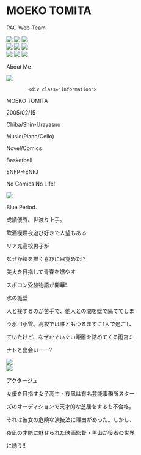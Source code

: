 
<html lang="ja">
<head>
   <link rel="stylesheet"   href="style.css" />
   <meta charset="UTF-8" /> 
   <link rel="preconnect" href="https://fonts.googleapis.com">
   <link rel="preconnect" href="https://fonts.gstatic.com" crossorigin>
   <link href="https://fonts.googleapis.com/css2?family=M+PLUS+Rounded+1c:wght@500&family=Sawarabi+Gothic&display=swap" rel="stylesheet">
  <title>hiiammoeko</title>       
</head>

<body>
<div class="zentai-box">

<div class="namae-kakutoko">
       <h1>MOEKO TOMITA</h1>    
       <p class="pacwebteam">PAC Web-Team</p>     

</div>

<div class="music-pic">
<div class="music1">
   <img src="dean-d.jpg" class="image_33">
   <img src="dirty dancing.jpg" class="image_33">
   <img src="finnese.jpg" class="image_33">
</div>

<div class="music2">
   <img src="less of you.jpg" class="image_33">
   <img src="サントラ.jpg" class="image_33">
   <img src="like.jpg" class="image_33">
</div>

<div class="music3">
   <img src="青春病.jpg" class="image_33">
   <img src="young forever.jpg" class="image_33">
   <img src="裸の勇者.jpg" class="image_33">
</div>

<p div class="moji1">About Me</p>
 <div class="profile">
 <div class="yohaku">
 <img src="私の写真.jpg" class="watashi"></div>    

            <div class="information"> 
  <p> MOEKO TOMITA</p>
<p> 2005/02/15</p>
<P> Chiba/Shin-Urayasnu</P>
 <p> Music(Piano/Cello)</P>
 <p> Novel/Comics</P>
 <p> Basketball</p>
 <p>ENFP→ENFJ</P>

 </div>

</div>

<p div class="moji2">
                              No Comics No Life! </p>

<div class="dekaiwaku">
<div class="no-comics-no-life">
  <div class="yohaku2">
    <img src="ブルーピリオド.jpg"  class="blue-period">
  </div>
    <div class="information2">
      <p div class="daimei1">Blue Period.</p>
      <p div class="text">成績優秀、世渡り上手。</p>
      <p div class="text">飲酒喫煙夜遊び好きで人望もある</p>
      <p div class="text"> リア充高校男子が</p>
      <p div class="text">なぜか絵を描く喜びに目覚めた!?</p>
      <p div class="text"> 美大を目指して青春を燃やす</p>
      <p div class="text"> スポコン受験物語が開幕!</p>
    </div>
 </div>


 <div class="no-comics-no-life2">
   
   <div class="information3"> 
     <p div class="daimei">氷の城壁</p>
     <p>人と接するのが苦手で、他人との間を壁で隔ててしま</p>
     <p>う氷川小雪。高校では誰ともつるまずに1人で過ごし</p>
     <p> ていたけど、なぜかぐいぐい距離を詰めてくる雨宮ミ</p>
     <p>ナトと出会いーー?</p>
   </div>

   <div class="yohaku2">
     <img src="氷の城壁.jpg" class="blue-period">
     </div>
   </div>

   <div class="no-comics-no-life3">
    <div class="yohaku3">
   <img src="アクタージュ.jpg"  class="blue-period"> </div>
                              <div class="information3">
     <p div class="daimei">アクタージュ</p>
     <p> 女優を目指す女子高生・夜凪は有名芸能事務所スター</p>
     <p>ズのオーディションで天才的な芝居をするも不合格。</p>
     <p>それは彼女の危険な演技法に理由があった。しかし、</p>
     <p>夜凪の才能に魅せられた映画監督・黒山が役者の世界</p>
      <p> に誘う‼</p> </div>
  </div>
   </div>
</div>




